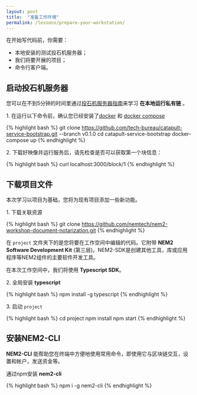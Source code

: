 ```yaml
---
layout: post
title:  "准备工作环境"
permalink: /lessons/prepare-your-workstation/
---
```


在开始写代码前，你需要：

* 本地安装的测试投石机服务器；
* 我们将要开展的项目；
* 命令行客户端。

## 启动投石机服务器
您可以在不到5分钟的时间里通过[投石机服务器指南](https://github.com/tech-bureau/catapult-service-bootstrap)来学习 **在本地运行私有链** 。

1\. 在运行以下命令前，确认您已经安装了[docker](https://docs.docker.com/install/) 和 [docker compose](https://docs.docker.com/compose/install/)

{% highlight bash %}
git clone https://github.com/tech-bureau/catapult-service-bootstrap.git --branch v0.1.0
cd catapult-service-bootstrap
docker-compose up
{% endhighlight %}

2\. 下载好映像并运行服务后，请先检查是否可以获取第一个块信息：

{% highlight bash %}
curl localhost:3000/block/1
{% endhighlight %}

## 下载项目文件
本次学习以项目为基础，您将为现有项目添加一些新功能。

1\. 下载关联资源

{% highlight bash %}
git clone https://github.com/nemtech/nem2-workshop-document-notarization.git
{% endhighlight %}

在 ``project`` 文件夹下的是您将要在工作空间中编辑的代码。它附带 **NEM2 Software Development Kit** (第三层)。NEM2-SDK是创建其他工具，库或应用程序等NEM2组件的主要软件开发工具。

在本次工作空间中，我们将使用 **Typescript SDK**。

2\. 全局安装 **typescript**

{% highlight bash %}
npm install -g typescript
{% endhighlight %}

3\. 启动 ``project``

{% highlight bash %}
cd project
npm install
npm start
{% endhighlight %}

## 安装NEM2-CLI

**NEM2-CLI** 能帮助您在终端中方便地使用常用命令，即使用它与区块链交互，设置和帐户，发送资金等。

通过npm安装 **nem2-cli**

{% highlight bash %}
npm i -g nem2-cli
{% endhighlight %}
